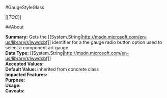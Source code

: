 #GaugeStyleGlass

[[_TOC_]]

##About

**Summary:** Gets the [[System.String|http://msdn.microsoft.com/en-us/library/s1wwdcbf]] identifier for a the gauge radio button option used to select a component art gauge.  
**Data Type:** [[System.String|http://msdn.microsoft.com/en-us/library/s1wwdcbf]]  
**Accepted Values:**   
**Default Value:** inherited from concrete class  
**Impacted Features:**   
**Purpose:**   
**Usage:**   
**Caveats:**   

